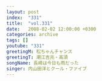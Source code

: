 ```yaml
---
layout: post
index:  "331"
title:  "vol.331"
date:   2008-02-02 12:00:00 +0300
categories: archive
tags: []
youtube: "331"
greetingM: 松ちゃんチャンス
greetingT: 潮江吉兆・高須
songName: 長崎は今日も雨だった
singer: 内山田洋とクール・ファイブ
---
```

